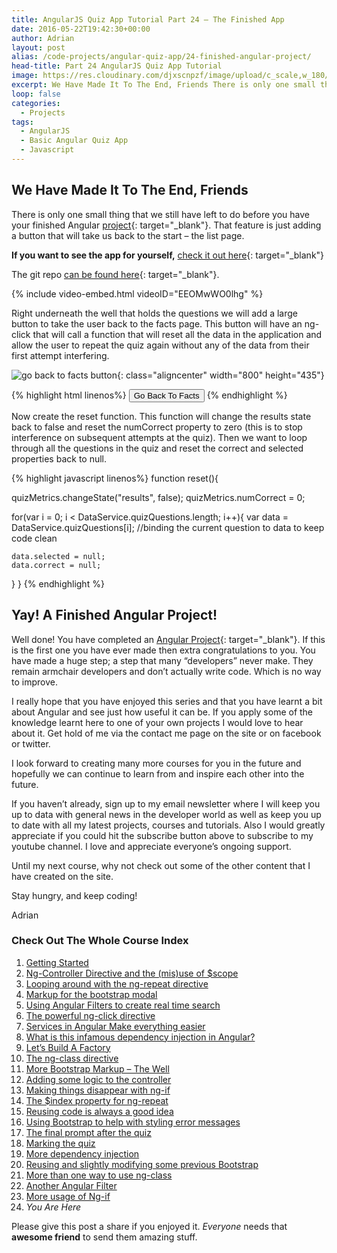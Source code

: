 ```yaml
---
title: AngularJS Quiz App Tutorial Part 24 – The Finished App
date: 2016-05-22T19:42:30+00:00
author: Adrian
layout: post
alias: /code-projects/angular-quiz-app/24-finished-angular-project/
head-title: Part 24 AngularJS Quiz App Tutorial
image: https://res.cloudinary.com/djxscnpzf/image/upload/c_scale,w_180/v1463932403/Angular-quiz-part-24_l0q3sc.jpg
excerpt: We Have Made It To The End, Friends There is only one small thing that we still have left to do before you have your finished Angular project. That feature is just adding a button that will take us back …
loop: false
categories:
  - Projects
tags:
  - AngularJS
  - Basic Angular Quiz App
  - Javascript
---
```

## We Have Made It To The End, Friends

There is only one small thing that we still have left to do before you have your finished Angular [project]({{site.baseurl}}/projects/){: target="_blank"}<!--_-->. That feature is just adding a button that will take us back to the start &#8211; the list page.

**If you want to see the app for yourself,** [check it out here]({{site.baseurl}}/turtlefacts){: target="_blank"}<!--_-->

The git repo [can be found here](https://github.com/adiman9/HungryTurtleFactQuiz){: target="_blank"}<!--_-->.

{% include video-embed.html videoID="EEOMwWO0lhg" %}

Right underneath the well that holds the questions we will add a large button to take the user back to the facts page. This button will have an ng-click that will call a function that will reset all the data in the application and allow the user to repeat the quiz again without any of the data from their first attempt interfering.

![go back to facts button](https://res.cloudinary.com/djxscnpzf/image/upload/c_scale,w_800/v1464632017/go_back_to_facts_button_jbyhci.jpg){: class="aligncenter" width="800" height="435"}

{% highlight html linenos%}
<button class="btn btn-primary btn-lg" ng-click="results.reset()">
  Go Back To Facts
</button>
{% endhighlight %}

Now create the reset function. This function will change the results state back to false and reset the numCorrect property to zero (this is to stop interference on subsequent attempts at the quiz). Then we want to loop through all the questions in the quiz and reset the correct and selected properties back to null.

{% highlight javascript linenos%}
function reset(){

  quizMetrics.changeState("results", false);
  quizMetrics.numCorrect = 0;

  for(var i = 0; i < DataService.quizQuestions.length; i++){
    var data = DataService.quizQuestions[i]; //binding the current question to data to keep code clean

    data.selected = null;
    data.correct = null;
  }
}
{% endhighlight %}

## Yay! A Finished Angular Project!

Well done! You have completed an [Angular Project]({{site.baseurl}}/tags/angularjs){: target="_blank"}<!--_-->. If this is the first one you have ever made then extra congratulations to you. You have made a huge step; a step that many “developers” never make. They remain armchair developers and don’t actually write code. Which is no way to improve.

I really hope that you have enjoyed this series and that you have learnt a bit about Angular and see just how useful it can be. If you apply some of the knowledge learnt here to one of your own projects I would love to hear about it. Get hold of me via the contact me page on the site or on facebook or twitter.

I look forward to creating many more courses for you in the future and hopefully we can continue to learn from and inspire each other into the future.

If you haven’t already, sign up to my email newsletter where I will keep you up to data with general news in the developer world as well as keep you up to date with all my latest projects, courses and tutorials. Also I would greatly appreciate if you could hit the subscribe button above to subscribe to my youtube channel. I love and appreciate everyone’s ongoing support.

Until my next course, why not check out some of the other content that I have created on the site.

Stay hungry, and keep coding!

Adrian

### Check Out The Whole Course Index

1. [Getting Started]({{site.baseurl}}/projects/1-build-angular-quiz-app-scratch/)
2. [Ng-Controller Directive and the (mis)use of $scope]({{site.baseurl}}/projects/angular-quiz-app/2-ng-controller-scope/)
3. [Looping around with the ng-repeat directive]({{site.baseurl}}/projects/angular-quiz-app/3-ng-repeat-directive/)
4. [Markup for the bootstrap modal]({{site.baseurl}}/projects/angular-quiz-app/4-bootstrap-modal/)
5. [Using Angular Filters to create real time search]({{site.baseurl}}/projects/angular-quiz-app/5-angular-filters/)
6. [The powerful ng-click directive]({{site.baseurl}}/projects/angular-quiz-app/6-ng-click-directive/)
7. [Services in Angular Make everything easier]({{site.baseurl}}/projects/angular-quiz-app/7-angular-services/)
8. [What is this infamous dependency injection in Angular?]({{site.baseurl}}/projects/angular-quiz-app/8-dependency-injection/)
9. [Let&#8217;s Build A Factory]({{site.baseurl}}/projects/angular-quiz-app/9-angular-factories/)
10. [The ng-class directive]({{site.baseurl}}/projects/angular-quiz-app/10-ng-class/)
11. [More Bootstrap Markup &#8211; The Well]({{site.baseurl}}/projects/angular-quiz-app/11-bootstrap-well/)
12. [Adding some logic to the controller]({{site.baseurl}}/projects/angular-quiz-app/12-controller-logic/)
13. [Making things disappear with ng-if]({{site.baseurl}}/projects/angular-quiz-app/13-ng-if/)
14. [The $index property for ng-repeat]({{site.baseurl}}/projects/angular-quiz-app/14-index-for-ng-repeat/)
15. [Reusing code is always a good idea]({{site.baseurl}}/projects/angular-quiz-app/15-reusing-code/)
16. [Using Bootstrap to help with styling error messages]({{site.baseurl}}/projects/angular-quiz-app/16-bootstrap-alerts/)
17. [The final prompt after the quiz]({{site.baseurl}}/projects/angular-quiz-app/17-final-prompt/)
18. [Marking the quiz]({{site.baseurl}}/projects/angular-quiz-app/18-marking-the-quiz/)
19. [More dependency injection]({{site.baseurl}}/projects/angular-quiz-app/19-angular-dependency-injection/)
20. [Reusing and slightly modifying some previous Bootstrap]({{site.baseurl}}/projects/angular-quiz-app/20-familiar-bootstrap/)
21. [More than one way to use ng-class]({{site.baseurl}}/projects/angular-quiz-app/21-function-with-ng-class/)
22. [Another Angular Filter]({{site.baseurl}}/projects/angular-quiz-app/22-angular-number-filter/)
23. [More usage of Ng-if]({{site.baseurl}}/projects/angular-quiz-app/23-angular-ng-if/)
24. *You Are Here*


Please give this post a share if you enjoyed it. _Everyone_ needs that **awesome friend** to send them amazing stuff.
